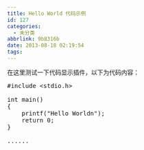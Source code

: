 ```yaml
---
title: Hello World 代码示例
id: 127
categories:
  - 未分类
abbrlink: 9b8316b
date: 2013-08-18 02:19:54
tags:
---
```


在这里测试一下代码显示插件，以下为代码内容：
<pre title="Hello World" class="font:ubuntu-mono toolbar:1 lang:default decode:true">#include &lt;stdio.h&gt;

int main()
{
    printf("Hello Worldn");
    return 0;
}

......</pre>
&nbsp;